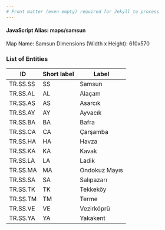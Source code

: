 ```yaml
---
# Front matter (even empty) required for Jekyll to process
---
```


#### JavaScript Alias: maps/samsun

Map Name: Samsun
Dimensions (Width x Height): 610x570





### List of Entities

ID | Short label | Label
---|---|---|
TR.SS.SS | SS | Samsun
TR.SS.AL | AL | Alaçam
TR.SS.AS | AS | Asarcık
TR.SS.AY | AY | Ayvacık			
TR.SS.BA | BA | Bafra
TR.SS.CA | CA | Çarşamba
TR.SS.HA | HA | Havza
TR.SS.KA | KA | Kavak			
TR.SS.LA | LA | Ladik
TR.SS.MA | MA | Ondokuz Mayıs
TR.SS.SA | SA | Salıpazarı
TR.SS.TK | TK | Tekkeköy			
TR.SS.TM | TM | Terme
TR.SS.VE | VE | Vezirköprü
TR.SS.YA | YA | Yakakent